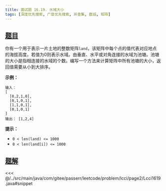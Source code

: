 ```yaml
---
title: 面试题 16.19. 水域大小
tags: [深度优先搜索, 广度优先搜索, 并查集, 数组, 矩阵]
---
```



## [题目](https://leetcode.cn/problems/pond-sizes-lcci/)
你有一个用于表示一片土地的整数矩阵`land`，该矩阵中每个点的值代表对应地点的海拔高度。若值为0则表示水域。由垂直、水平或对角连接的水域为池塘。池塘的大小是指相连接的水域的个数。编写一个方法来计算矩阵中所有池塘的大小，返回值需要从小到大排序。

**示例：**

```
输入：
[
  [0,2,1,0],
  [0,1,0,1],
  [1,1,0,1],
  [0,1,0,1]
]
输出： [1,2,4]
```

**提示：**

* `0 < len(land) <= 1000`
* `0 < len(land[i]) <= 1000`


## [题解](https://github.com/PasseRR/JavaLeetCode/blob/master/src/main/java/com/gitee/passerr/leetcode/problem/lcci/page2/Lcci1619.java)

<<< @/../src/main/java/com/gitee/passerr/leetcode/problem/lcci/page2/Lcci1619.java#snippet
